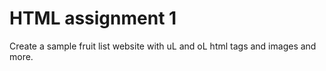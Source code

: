 # HTML assignment 1
 Create a sample fruit list website with uL and oL html tags and images and more.
